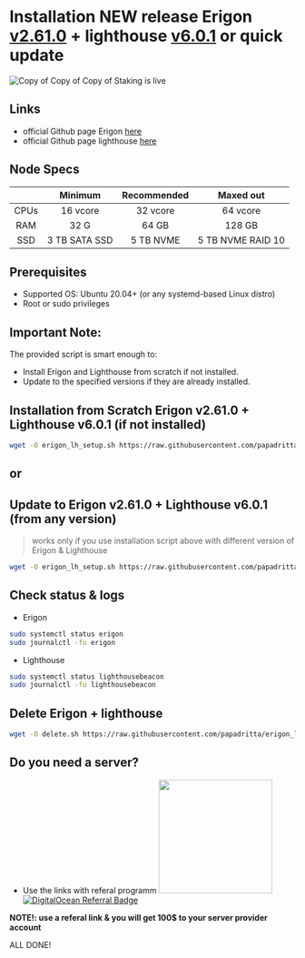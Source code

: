 # Installation  NEW release Erigon [v2.61.0](https://github.com/ledgerwatch/erigon/releases/tag/v2.61.0) + lighthouse [v6.0.1](https://github.com/sigp/lighthouse/tree/v6.0.1) or quick update
![Copy of Copy of Copy of Staking is live](https://github.com/user-attachments/assets/d87dc4fa-1143-4df0-a622-e96d9490d2d7)

## Links
- official Github page Erigon [here](https://github.com/ledgerwatch/erigon)
- official Github page lighthouse [here](https://github.com/sigp/lighthouse)

## Node Specs

|      | Minimum       | Recommended    | Maxed out         |
| :---:|     :---:     |      :---:     |      :---:        |
| CPUs | 16 vcore      | 32 vcore       | 64 vcore          |
| RAM  | 32 G          | 64 GB          | 128 GB            |
| SSD  | 3 TB SATA SSD |5 TB NVME       | 5 TB NVME RAID 10	|
	
## Prerequisites
- Supported OS: Ubuntu 20.04+ (or any systemd-based Linux distro)
- Root or sudo privileges

## Important Note:
The provided script is smart enough to:
- Install Erigon and Lighthouse from scratch if not installed.
- Update to the specified versions if they are already installed.

## Installation from Scratch Erigon v2.61.0 + Lighthouse v6.0.1 (if not installed)
```bash
wget -O erigon_lh_setup.sh https://raw.githubusercontent.com/papadritta/erigon_lighthouse/main/erigon_lh_setup.sh && chmod +x erigon_lh_setup.sh && ./erigon_lh_setup.sh
```

## or
## Update to Erigon v2.61.0 + Lighthouse v6.0.1 (from any version)
>works only if you use installation script above with different version of Erigon & Lighthouse
```bash
wget -O erigon_lh_setup.sh https://raw.githubusercontent.com/papadritta/erigon_lighthouse/main/erigon_lh_setup.sh && chmod +x erigon_lh_setup.sh && ./erigon_lh_setup.sh
```
## Check status & logs
- Erigon
```bash
sudo systemctl status erigon
sudo journalctl -fu erigon
```
- Lighthouse
```bash
sudo systemctl status lighthousebeacon
sudo journalctl -fu lighthousebeacon
```
## Delete Erigon + lighthouse
```bash
wget -O delete.sh https://raw.githubusercontent.com/papadritta/erigon_lighthouse/main/delete.sh && chmod +x delete.sh && ./delete.sh
```
## Do you need a server?
- Use the links with referal programm <a href="https://www.vultr.com/?ref=8997131"><img width="200" src="https://user-images.githubusercontent.com/90826754/200262610-b6251a9b-36a9-44f7-be30-fa691e7238de.png" /></a>
            <a href="https://www.digitalocean.com/?refcode=87b8b298c106&utm_campaign=Referral_Invite&utm_medium=Referral_Program&utm_source=badge"><img src="https://web-platforms.sfo2.cdn.digitaloceanspaces.com/WWW/Badge%201.svg" alt="DigitalOcean Referral Badge" /></a>

**NOTE!: use a referal link & you will get 100$ to your server provider account**

ALL DONE!
